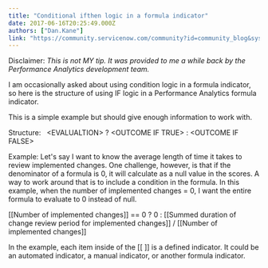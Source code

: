```yaml
---
title: "Conditional ifthen logic in a formula indicator"
date: 2017-06-16T20:25:49.000Z
authors: ["Dan.Kane"]
link: "https://community.servicenow.com/community?id=community_blog&sys_id=d84ea2addbd0dbc01dcaf3231f961963"
---
```

<p>Disclaimer: <em>This is not MY tip. It was provided to me a while back by the Performance Analytics development team.</em></p><p></p><p>I am occasionally asked about using condition logic in a formula indicator, so here is the structure of using IF logic in a Performance Analytics formula indicator.</p><p></p><p class="p1"><span class="s1">This is a simple example but should give enough information to work with.</span></p><p class="p2"></p><p class="p1"></p><p class="p1"><span class="s1">Structure:   &lt;EVALUALTION&gt; ? &lt;OUTCOME IF TRUE&gt; : &lt;OUTCOME IF FALSE&gt;</span></p><p class="p2"></p><p class="p1"></p><p class="p1"><span class="s1">Example: Let's say I want to know the average length of time it takes to review implemented changes. One challenge, however, is that if the denominator of a formula is 0, it will calculate as a null value in the scores. A way to work around that is to include a condition in the formula. In this example, when the number of implemented changes = 0, I want the entire formula to evaluate to 0 instead of null.</span></p><p class="p1"></p><p class="p3"><span class="s1">[[Number of implemented changes]] == 0 ? 0 : [[Summed duration of change review period for implemented changes]]</span><span class="s1"> / [[Number of implemented changes]]</span></p><p class="p3"></p><p class="p2"></p><p class="p1"><span class="s1">In the example, each item inside of the [[ ]] is a defined indicator. It could be an automated indicator, a manual indicator, or another formula indicator.</span></p>